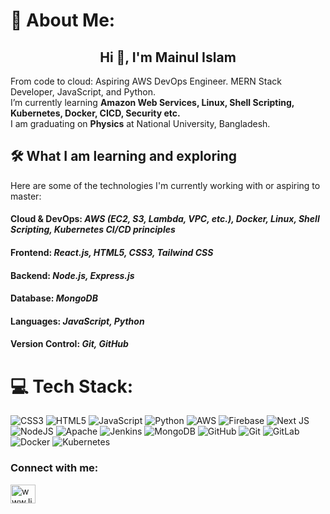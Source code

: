 # 💫 About Me:
<h2 align="center">Hi 👋, I'm Mainul Islam</h2>

From code to cloud: Aspiring AWS DevOps Engineer. MERN Stack Developer, JavaScript, and Python.<br>I’m currently learning **Amazon Web Services, Linux, Shell Scripting, Kubernetes, Docker, CICD, Security etc.**<br>I am graduating on **Physics** at National University, Bangladesh.


<h2>🛠️ What I am learning and exploring </h2>
Here are some of the technologies I'm currently working with or aspiring to master:

<h4>Cloud & DevOps: <i>AWS (EC2, S3, Lambda, VPC, etc.), Docker, Linux, Shell Scripting, Kubernetes CI/CD principles </i></h4>


<h4>Frontend: <i>React.js, HTML5, CSS3, Tailwind CSS </i></h4> 

<h4>Backend: <i>Node.js, Express.js </i></h4> 

<h4>Database: <i>MongoDB </i></h4> 

<h4>Languages: <i> JavaScript, Python </i></h4>

<h4>Version Control: <i> Git, GitHub </i></h4> 


# 💻 Tech Stack:
![CSS3](https://img.shields.io/badge/css3-%231572B6.svg?style=plastic&logo=css3&logoColor=white) ![HTML5](https://img.shields.io/badge/html5-%23E34F26.svg?style=plastic&logo=html5&logoColor=white) ![JavaScript](https://img.shields.io/badge/javascript-%23323330.svg?style=plastic&logo=javascript&logoColor=%23F7DF1E) ![Python](https://img.shields.io/badge/python-3670A0?style=plastic&logo=python&logoColor=ffdd54) ![AWS](https://img.shields.io/badge/AWS-%23FF9900.svg?style=plastic&logo=amazon-aws&logoColor=white) ![Firebase](https://img.shields.io/badge/firebase-%23039BE5.svg?style=plastic&logo=firebase) ![Next JS](https://img.shields.io/badge/Next-black?style=plastic&logo=next.js&logoColor=white) ![NodeJS](https://img.shields.io/badge/node.js-6DA55F?style=plastic&logo=node.js&logoColor=white) ![Apache](https://img.shields.io/badge/apache-%23D42029.svg?style=plastic&logo=apache&logoColor=white) ![Jenkins](https://img.shields.io/badge/jenkins-%232C5263.svg?style=plastic&logo=jenkins&logoColor=white) ![MongoDB](https://img.shields.io/badge/MongoDB-%234ea94b.svg?style=plastic&logo=mongodb&logoColor=white) ![GitHub](https://img.shields.io/badge/github-%23121011.svg?style=plastic&logo=github&logoColor=white) ![Git](https://img.shields.io/badge/git-%23F05033.svg?style=plastic&logo=git&logoColor=white) ![GitLab](https://img.shields.io/badge/gitlab-%23181717.svg?style=plastic&logo=gitlab&logoColor=white) ![Docker](https://img.shields.io/badge/docker-%230db7ed.svg?style=plastic&logo=docker&logoColor=white) ![Kubernetes](https://img.shields.io/badge/kubernetes-%23326ce5.svg?style=plastic&logo=kubernetes&logoColor=white)

<h3 align="left">Connect with me:</h3>
<p align="left">
<a href="https://www.linkedin.com/in/name-mainul-islam/" target="blank"><img align="center" src="https://raw.githubusercontent.com/rahuldkjain/github-profile-readme-generator/master/src/images/icons/Social/linked-in-alt.svg" alt="www.linkedin.com/in/name-mainul-islam" height="30" width="40" /></a>
</p>


